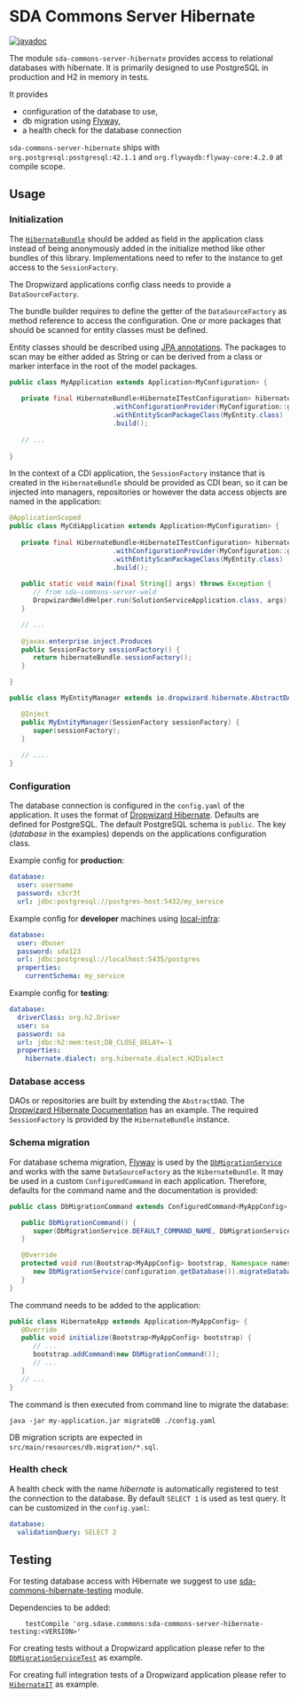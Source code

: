 # SDA Commons Server Hibernate

[![javadoc](https://javadoc.io/badge2/org.sdase.commons/sda-commons-server-hibernate/javadoc.svg)](https://javadoc.io/doc/org.sdase.commons/sda-commons-server-hibernate)

The module `sda-commons-server-hibernate` provides access to relational databases with hibernate. It is primarily
designed to use PostgreSQL in production and H2 in memory in tests. 

It provides 
- configuration of the database to use,
- db migration using [Flyway](https://flywaydb.org/),
- a health check for the database connection

`sda-commons-server-hibernate` ships with `org.postgresql:postgresql:42.1.1` and `org.flywaydb:flyway-core:4.2.0` at
compile scope.

## Usage

### Initialization

The [`HibernateBundle`](https://github.com/SDA-SE/sda-dropwizard-commons/tree/main/sda-commons-server-hibernate/src/main/java/org/sdase/commons/server/hibernate/HibernateBundle.java) should be added as 
field in the application class instead of being anonymously added in the initialize method like other bundles of this 
library. Implementations need to refer to the instance to get access to the `SessionFactory`.

The Dropwizard applications config class needs to provide a `DataSourceFactory`.

The bundle builder requires to define the getter of the `DataSourceFactory` as method reference to access the 
configuration. One or more packages that should be scanned for entity classes must be defined. 

Entity classes should be described using 
[JPA annotations](https://docs.jboss.org/hibernate/annotations/3.5/reference/en/html/entity.html). The packages to scan 
may be either added as String or can be derived from a class or marker interface in the root of the model packages. 

```java
public class MyApplication extends Application<MyConfiguration> {
   
   private final HibernateBundle<HibernateITestConfiguration> hibernateBundle = HibernateBundle.builder()
                          .withConfigurationProvider(MyConfiguration::getDatabase)
                          .withEntityScanPackageClass(MyEntity.class)
                          .build();
   
   // ...
   
}
```

In the context of a CDI application, the `SessionFactory` instance that is created in the `HibernateBundle` should be
provided as CDI bean, so it can be injected into managers, repositories or however the data access objects are named in 
the application:

```java
@ApplicationScoped
public class MyCdiApplication extends Application<MyConfiguration> {
   
   private final HibernateBundle<HibernateITestConfiguration> hibernateBundle = HibernateBundle.builder()
                          .withConfigurationProvider(MyConfiguration::getDatabase)
                          .withEntityScanPackageClass(MyEntity.class)
                          .build();
   
   public static void main(final String[] args) throws Exception {
      // from sda-commons-server-weld
      DropwizardWeldHelper.run(SolutionServiceApplication.class, args);
   }

   // ...
   
   @javax.enterprise.inject.Produces
   public SessionFactory sessionFactory() {
      return hibernateBundle.sessionFactory();
   }

}
```

```java
public class MyEntityManager extends io.dropwizard.hibernate.AbstractDAO<MyEntity> {

   @Inject
   public MyEntityManager(SessionFactory sessionFactory) {
      super(sessionFactory);
   }
   
   // ....
}
```

### Configuration

The database connection is configured in the `config.yaml` of the application. It uses the format of 
[Dropwizard Hibernate](https://www.dropwizard.io/1.3.5/docs/manual/hibernate.html). Defaults are defined for PostgreSQL.
The default PostgreSQL schema is `public`. The key (_database_ in the examples) depends on the applications 
configuration class.

Example config for **production**:
```yaml
database:
  user: username
  password: s3cr3t
  url: jdbc:postgresql://postgres-host:5432/my_service
```

Example config for **developer** machines using [local-infra](https://github.com/SDA-SE/local-infra):
```yaml
database:
  user: dbuser
  password: sda123
  url: jdbc:postgresql://localhost:5435/postgres
  properties:
    currentSchema: my_service
```

Example config for **testing**:
```yaml
database:
  driverClass: org.h2.Driver
  user: sa
  password: sa
  url: jdbc:h2:mem:test;DB_CLOSE_DELAY=-1
  properties:
    hibernate.dialect: org.hibernate.dialect.H2Dialect
```

### Database access

DAOs or repositories are built by extending the `AbstractDAO`. The 
[Dropwizard Hibernate Documentation](https://www.dropwizard.io/1.3.5/docs/manual/hibernate.html#data-access-objects)
has an example. The required `SessionFactory` is provided by the `HibernateBundle` instance.

### Schema migration

For database schema migration, [Flyway](https://flywaydb.org/) is used by the 
[`DbMigrationService`](https://github.com/SDA-SE/sda-dropwizard-commons/tree/main/sda-commons-server-hibernate/src/main/java/org/sdase/commons/server/hibernate/DbMigrationService.java) and works with the
same `DataSourceFactory` as the `HibernateBundle`. It may be used in a custom `ConfiguredCommand` in each application.
Therefore, defaults for the command name and the documentation is provided:

```java
public class DbMigrationCommand extends ConfiguredCommand<MyAppConfig> {

   public DbMigrationCommand() {
      super(DbMigrationService.DEFAULT_COMMAND_NAME, DbMigrationService.DEFAULT_COMMAND_DOC);
   }

   @Override
   protected void run(Bootstrap<MyAppConfig> bootstrap, Namespace namespace, MyAppConfig configuration) {
      new DbMigrationService(configuration.getDatabase()).migrateDatabase();
   }
}
```

The command needs to be added to the application:
```java
public class HibernateApp extends Application<MyAppConfig> {
   @Override
   public void initialize(Bootstrap<MyAppConfig> bootstrap) {
      // ...
      bootstrap.addCommand(new DbMigrationCommand());
      // ...
   }
   // ...
}
```

The command is then executed from command line to migrate the database:
```
java -jar my-application.jar migrateDB ./config.yaml
```

DB migration scripts are expected in `src/main/resources/db.migration/*.sql`.

### Health check

A health check with the name _hibernate_ is automatically registered to test the connection to the database. By default
`SELECT 1` is used as test query. It can be customized in the `config.yaml`:

```yaml
database:
  validationQuery: SELECT 2
``` 

## Testing

For testing database access with Hibernate we suggest to use [sda-commons-hibernate-testing](./server-hibernate-testing.md) module.

Dependencies to be added:

```
    testCompile 'org.sdase.commons:sda-commons-server-hibernate-testing:<VERSION>'
```

For creating tests without a Dropwizard application please refer to the 
[`DbMigrationServiceTest`](https://github.com/SDA-SE/sda-dropwizard-commons/tree/main/sda-commons-server-hibernate/src/test/java/org/sdase/commons/server/hibernate/DbMigrationServiceTest.java) as example.

For creating full integration tests of a Dropwizard application please refer to
[`HibernateIT`](https://github.com/SDA-SE/sda-dropwizard-commons/tree/main/sda-commons-server-hibernate/src/test/java/org/sdase/commons/server/hibernate/HibernateIT.java) as example. 
